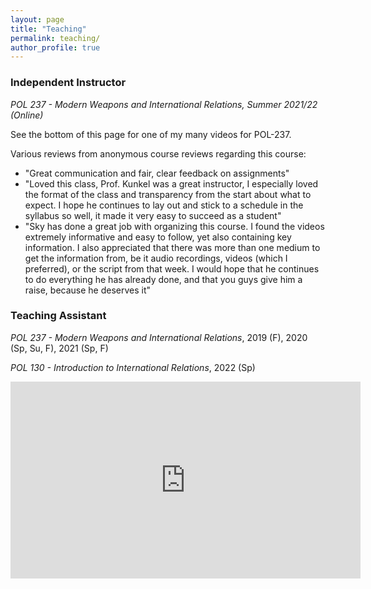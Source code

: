 ```yaml
---
layout: page
title: "Teaching"
permalink: teaching/
author_profile: true
---
```


### Independent Instructor

*POL 237 - Modern Weapons and International Relations, Summer 2021/22 (Online)*

See the bottom of this page for one of my many videos for POL-237.

Various reviews from anonymous course reviews regarding this course:

* "Great communication and fair, clear feedback on assignments"
* "Loved this class, Prof. Kunkel was a great instructor, I especially loved the format of the class and transparency from the start about what to expect. I hope he continues to lay out and stick to a schedule in the syllabus so well, it made it very easy to succeed as a student"
* "Sky has done a great job with organizing this course. I found the videos extremely informative and easy to follow, yet also containing key information. I also appreciated that there was more than one medium to get the information from, be it audio recordings, videos (which I preferred), or the script from that week. I would hope that he continues to do everything he has already done, and that you guys give him a raise, because he deserves it"


### Teaching Assistant
*POL 237 - Modern Weapons and International Relations*, 2019 (F), 2020 (Sp, Su, F), 2021 (Sp, F)

*POL 130 - Introduction to International Relations*, 2022 (Sp)


<iframe width="560" height="315" src="https://www.youtube.com/embed/wKZOaYvHC5A" title="YouTube video player" frameborder="0" allow="accelerometer; autoplay; clipboard-write; encrypted-media; gyroscope; picture-in-picture" allowfullscreen></iframe>
